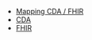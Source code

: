 * [Mapping CDA / FHIR](./mappingCDA-FHIR-struc-gen.html)
* [CDA](./ressourcesCDA-struc-gen.html)
* [FHIR](./ressourcesFHIR-struc-gen.html)